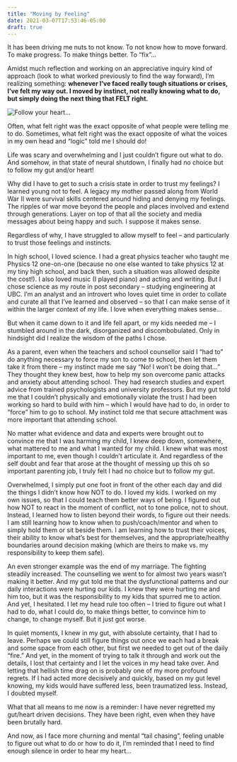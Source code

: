 ```yaml
---
title: "Moving by Feeling"
date: 2021-03-07T17:53:46-05:00
draft: true
---
```


It has been driving me nuts to not know. To not know how to move forward. To make progress. To make things better. To “fix”…

Amidst much reflection and working on an appreciative inquiry kind of approach (look to what worked previously to find the way forward), I’m realizing something: **whenever I’ve faced really tough situations or crises, I’ve felt my way out. I moved by instinct, not really knowing what to do, but simply doing the next thing that FELT right.**

![Follow your heart...](/assets/images/follow-your-heart.jpg)

Often, what felt right was the exact opposite of what people were telling me to do. Sometimes, what felt right was the exact opposite of what the voices in my own head and “logic” told me I should do!

Life was scary and overwhelming and I just couldn’t figure out what to do. And somehow, in that state of neural shutdown, I finally had no choice but to follow my gut and/or heart!

Why did I have to get to such a crisis state in order to trust my feelings? I learned young not to feel. A legacy my mother passed along from World War II were survival skills centered around hiding and denying my feelings. The ripples of war move beyond the people and places involved and extend through generations. Layer on top of that all the society and media messages about being happy and such. I suppose it makes sense.

Regardless of why, I have struggled to allow myself to feel – and particularly to trust those feelings and instincts.

In high school, I loved science. I had a great physics teacher who taught me Physics 12 one-on-one (because no one else wanted to take physics 12 at my tiny high school, and back then, such a situation was allowed despite the cost!). I also loved music (I played piano) and acting and writing. But I chose science as my route in post secondary – studying engineering at UBC. I’m an analyst and an introvert who loves quiet time in order to collate and curate all that I’ve learned and observed – so that I can make sense of it within the larger context of my life. I love when everything makes sense…

But when it came down to it and life fell apart, or my kids needed me – I stumbled around in the dark, disorganized and discombobulated. Only in hindsight did I realize the wisdom of the paths I chose.

As a parent, even when the teachers and school counsellor said I “had to” do anything necessary to force my son to come to school, then let them take it from there – my instinct made me say “No! I won’t be doing that…” They thought they knew best, how to help my son overcome panic attacks and anxiety about attending school. They had research studies and expert advice from trained psychologists and university professors. But my gut told me that I couldn’t physically and emotionally violate the trust I had been working so hard to build with him – which I would have had to do, in order to “force” him to go to school. My instinct told me that secure attachment was more important that attending school.

No matter what evidence and data and experts were brought out to convince me that I was harming my child, I knew deep down, somewhere, what mattered to me and what I wanted for my child. I knew what was most important to me, even though I couldn’t articulate it. And regardless of the self doubt and fear that arose at the thought of messing up this oh so important parenting job, I truly felt I had no choice but to follow my gut.

Overwhelmed, I simply put one foot in front of the other each day and did the things I didn’t know how NOT to do. I loved my kids. I worked on my own issues, so that I could teach them better ways of being. I figured out how NOT to react in the moment of conflict, not to tone police, not to shout. Instead, I learned how to listen beyond their words, to figure out their needs. I am still learning how to know when to push/coach/mentor and when to simply hold them or sit beside them. I am learning how to trust their voices, their ability to know what’s best for themselves, and the appropriate/healthy boundaries around decision making (which are theirs to make vs. my responsibility to keep them safe).

An even stronger example was the end of my marriage. The fighting steadily increased. The counselling we went to for almost two years wasn’t making it better. And my gut told me that the dysfunctional patterns and our daily interactions were hurting our kids. I knew they were hurting me and him too, but it was the responsibility to my kids that spurred me to action. And yet, I hesitated. I let my head rule too often – I tried to figure out what I had to do, what I could do, to make things better, to convince him to change, to change myself. But it just got worse.

In quiet moments, I knew in my gut, with absolute certainty, that I had to leave. Perhaps we could still figure things out once we each had a break and some space from each other, but first we needed to get out of the daily “fire.” And yet, in the moment of trying to talk it through and work out the details, I lost that certainty and I let the voices in my head take over. And letting that hellish time drag on is probably one of my more profound regrets. If I had acted more decisively and quickly, based on my gut level knowing, my kids would have suffered less, been traumatized less. Instead, I doubted myself.

What that all means to me now is a reminder: I have never regretted my gut/heart driven decisions. They have been right, even when they have been brutally hard.

And now, as I face more churning and mental “tail chasing”, feeling unable to figure out what to do or how to do it, I’m reminded that I need to find enough silence in order to hear my heart…

